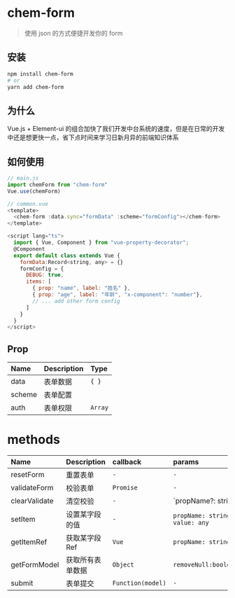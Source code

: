 # chem-form

> 使用 json 的方式便捷开发你的 form

## 安装

```bash
npm install chem-form
# or
yarn add chem-form
```

## 为什么

Vue.js + Element-ui 的组合加快了我们开发中台系统的速度，但是在日常的开发中还是想更快一点，省下点时间来学习日新月异的前端知识体系

## 如何使用

```js
// main.js
import chemForm from "chem-form"
Vue.use(chemForm)

// common.vue
<template>
  <chem-form :data.sync="formData" :scheme="formConfig"></chem-form>
</template>

<script lang="ts">
  import { Vue, Component } from "vue-property-decorator";
  @Component
  export default class extends Vue {
    formData:Record<string, any> = {}
    formConfig = {
      DEBUG: true,
      items: [
        { prop: "name", label: "姓名" },
        { prop: "age", label: "年龄", "x-component": "number"},
        // ... add other form config
      ]
    }
  }
</script>
```

## Prop

| Name   | Description | Type    |
| :----- | :---------- | :------ |
| data   | 表单数据    | `{ }`   |
| scheme | 表单配置    |         |
| auth   | 表单权限    | `Array` |

# methods

| Name          | Description      | callback          | params                         |
| :------------ | :--------------- | :---------------- | :----------------------------- |
| resetForm     | 重置表单         | `-`               | `-`                            |
| validateForm  | 校验表单         | `Promise`         | `-`                            |
| clearValidate | 清空校验         | `-`               | `propName?: string | string[]` |
| setItem       | 设置某字段的值   | `-`               | `propName: string, value: any` |
| getItemRef    | 获取某字段 Ref   | `Vue`             | `propName: string`             |
| getFormModel  | 获取所有表单数据 | `Object`          | `removeNull:boolean`           |
| submit        | 表单提交         | `Function(model)` | `-`                            |
